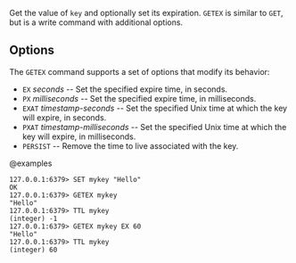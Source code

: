 Get the value of `key` and optionally set its expiration.
`GETEX` is similar to `GET`, but is a write command with additional options.

## Options

The `GETEX` command supports a set of options that modify its behavior:

* `EX` *seconds* -- Set the specified expire time, in seconds.
* `PX` *milliseconds* -- Set the specified expire time, in milliseconds.
* `EXAT` *timestamp-seconds* -- Set the specified Unix time at which the key will expire, in seconds.
* `PXAT` *timestamp-milliseconds* -- Set the specified Unix time at which the key will expire, in milliseconds.
* `PERSIST` -- Remove the time to live associated with the key.

@examples

```valkey-cli
127.0.0.1:6379> SET mykey "Hello"
OK
127.0.0.1:6379> GETEX mykey
"Hello"
127.0.0.1:6379> TTL mykey
(integer) -1
127.0.0.1:6379> GETEX mykey EX 60
"Hello"
127.0.0.1:6379> TTL mykey
(integer) 60
```

